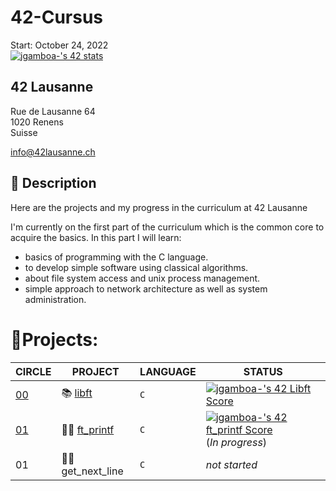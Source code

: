 # 42-Cursus
Start: October 24, 2022  
[![jgamboa-'s 42 stats](https://badge42.vercel.app/api/v2/clabd757901060fjsqiusbo7e/stats?cursusId=21&coalitionId=191)](https://github.com/JaeSeoKim/badge42)




## 42 Lausanne
Rue de Lausanne 64  
1020 Renens  
Suisse

info@42lausanne.ch

## **📄 Description**

Here are the projects and my progress in the curriculum at 42 Lausanne

I'm currently on the first part of the curriculum which is the common core to acquire the basics.
In this part I will learn:

- basics of programming with the C language.
- to develop simple software using classical algorithms.
- about file system access and unix process management.
- simple approach to network architecture as well as system administration.

# 📑Projects:
| CIRCLE | PROJECT | LANGUAGE | STATUS |  
|--|--|--|--|
| [00](https://github.com/JayGamb/42-Cursus/tree/master/c00) | 📚 [libft](https://github.com/JayGamb/42-Cursus/tree/master/c00/libft) | ```C``` | [![jgamboa-'s 42 Libft Score](https://badge42.vercel.app/api/v2/clabd757901060fjsqiusbo7e/project/2848390)](https://github.com/JaeSeoKim/badge42) |
| [01](https://github.com/JayGamb/42-Cursus/tree/master/c01) | ✍🏼 [ft_printf](https://github.com/JayGamb/42-Cursus/tree/master/c01/ft_printf) | ```C``` | [![jgamboa-'s 42 ft_printf Score](https://badge42.vercel.app/api/v2/clabd757901060fjsqiusbo7e/project/2877942)](https://github.com/JaeSeoKim/badge42)(_In progress_) |
| 01 | ✍🏼 get_next_line| ```C``` | _not started_|


